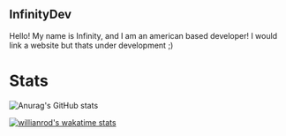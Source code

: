 ## InfinityDev

Hello! My name is Infinity, and I am an american based developer! I would link a website but thats under development ;)

# Stats

![Anurag's GitHub stats](https://github-readme-stats.vercel.app/api?username=InfinityDevTech&count_private=true) 

[![willianrod's wakatime stats](https://github-readme-stats.vercel.app/api?username=InfinityDevTech&count_private=true)](https://infinity-dev.tech/)
